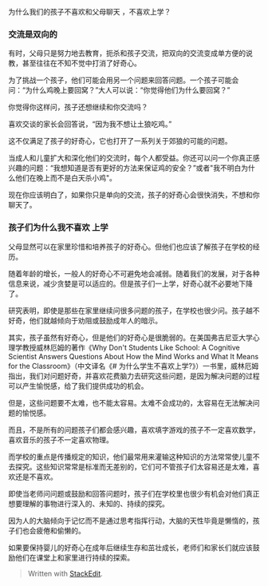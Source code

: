 为什么我们的孩子不喜欢和父母聊天 ，不喜欢上学？

### 交流是双向的

有时，父母只是努力地去教育，扼杀和孩子交流，把双向的交流变成单方便的说教，甚至往往在不知不觉中打消了好奇心。

为了挑战一个孩子，他们可能会用另一个问题来回答问题。一个孩子可能会问：“为什么鸡晚上要回窝？”大人可以说：“你觉得他们为什么要回窝？”

你觉得你这样问，孩子还想继续和你交流吗？

喜欢交谈的家长会回答说，“因为我不想让土狼吃鸡。”

这不仅满足了孩子的好奇心，它也打开了一系列关于郊狼的可能的问题。

当成人和儿童扩大和深化他们的交流时，每个人都受益。你还可以问一个你真正感兴趣的问题：“我想知道是否有更好的方法来保证鸡的安全？”或者"我不明白为什么他们在晚上而不是白天杀小鸡"。

现在你应该明白了，如果你只是单向的交流，孩子的好奇心会很快消失，不想和你聊天了。

 
### 孩子们为什么我不喜欢 上学

父母显然可以在家里珍惜和培养孩子的好奇心。但他们也应该了解孩子在学校的经历。

随着年龄的增长，一般人的好奇心不可避免地会减弱。随着我们的发展，对于各种信息来说，减少贪婪是可以适应的。但是孩子们一上学，好奇心就不必要地下降了。

研究表明，即使是那些在家里继续问很多问题的孩子，在学校也很少问。孩子越不好奇，他们就越倾向于劝阻或鼓励成年人的暗示。

其实，孩子虽然有好奇心，但是他们的好奇心是很脆弱的。在美国弗吉尼亚大学心理学教授威林厄姆的著作《Why Don't Students Like School: A Cognitive Scientist Answers Questions About How the Mind Works and What It Means for the Classroom》（中文译名《# 为什么学生不喜欢上学?》）一书里，威林厄姆指出，我们对问题好奇，并喜欢花费脑力去研究这些问题，是因为解决问题的过程可以产生愉悦感，给了我们提供成功的机会。

但是，这些问题要不太难，也不能太容易。太难不会成功的，太容易在无法解决问题的愉悦感。

而且，不是所有的问题孩子们都会感兴趣，喜欢填字游戏的孩子不一定喜欢数学，喜欢音乐的孩子不一定喜欢物理。

而学校的重点是传播规定的知识，他们最常用来灌输这种知识的方法常常使儿童不去探究。这些知识常常是标准而无差别的，它们可不管孩子们太容易还是太难，喜欢还是不喜欢。

即使当老师问问题或鼓励和回答问题时，孩子们在学校里也很少有机会对他们真正想要理解的事物进行深入的、未知的、持续的探究。

因为人的大脑倾向于记忆而不是通过思考指挥行动，大脑的天性毕竟是懒惰的，孩子们也会疲倦和偷懒的。

如果要保持婴儿的好奇心在成年后继续生存和茁壮成长，老师们和家长们就应该鼓励他们在课堂上和家里进行持续的探索。


> Written with [StackEdit](https://stackedit.io/).
<!--stackedit_data:
eyJoaXN0b3J5IjpbMTc2MTI0MDA2NiwtMTk1OTQ3MTMzXX0=
-->